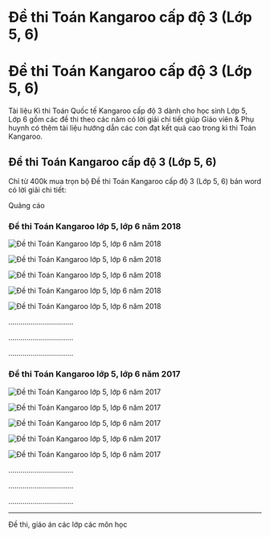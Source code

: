 # Đề thi Toán Kangaroo cấp độ 3 (Lớp 5, 6)

# Đề thi Toán Kangaroo cấp độ 3 (Lớp 5, 6)

Tài liệu Kì thi Toán Quốc tế Kangaroo cấp độ 3 dành cho học sinh Lớp 5, Lớp 6 gồm các đề thi theo các năm có lời giải chi tiết giúp Giáo viên & Phụ huynh có thêm tài liệu hướng dẫn các con đạt kết quả cao trong kì thi Toán Kangaroo.

## Đề thi Toán Kangaroo cấp độ 3 (Lớp 5, 6)

Chỉ từ 400k mua trọn bộ Đề thi Toán Kangaroo cấp độ 3 (Lớp 5, 6) bản word có lời giải chi tiết:

Quảng cáo

### Đề thi Toán Kangaroo lớp 5, lớp 6 năm 2018

![Đề thi Toán Kangaroo lớp 5, lớp 6 năm 2018](https://vietjack.com/tai-lieu-tieu-hoc/images/de-thi-toan-kangaroo-lop-5-lop-6-nam-2018-1.PNG)

![Đề thi Toán Kangaroo lớp 5, lớp 6 năm 2018](https://vietjack.com/tai-lieu-tieu-hoc/images/de-thi-toan-kangaroo-lop-5-lop-6-nam-2018-2.PNG)

![Đề thi Toán Kangaroo lớp 5, lớp 6 năm 2018](https://vietjack.com/tai-lieu-tieu-hoc/images/de-thi-toan-kangaroo-lop-5-lop-6-nam-2018-3.PNG)

![Đề thi Toán Kangaroo lớp 5, lớp 6 năm 2018](https://vietjack.com/tai-lieu-tieu-hoc/images/de-thi-toan-kangaroo-lop-5-lop-6-nam-2018-4.PNG)

![Đề thi Toán Kangaroo lớp 5, lớp 6 năm 2018](https://vietjack.com/tai-lieu-tieu-hoc/images/de-thi-toan-kangaroo-lop-5-lop-6-nam-2018-5.PNG)

................................

................................

................................

### Đề thi Toán Kangaroo lớp 5, lớp 6 năm 2017

![Đề thi Toán Kangaroo lớp 5, lớp 6 năm 2017](https://vietjack.com/tai-lieu-tieu-hoc/images/de-thi-toan-kangaroo-lop-5-lop-6-nam-2017-1.PNG)

![Đề thi Toán Kangaroo lớp 5, lớp 6 năm 2017](https://vietjack.com/tai-lieu-tieu-hoc/images/de-thi-toan-kangaroo-lop-5-lop-6-nam-2017-2.PNG)

![Đề thi Toán Kangaroo lớp 5, lớp 6 năm 2017](https://vietjack.com/tai-lieu-tieu-hoc/images/de-thi-toan-kangaroo-lop-5-lop-6-nam-2017-3.PNG)

![Đề thi Toán Kangaroo lớp 5, lớp 6 năm 2017](https://vietjack.com/tai-lieu-tieu-hoc/images/de-thi-toan-kangaroo-lop-5-lop-6-nam-2017-4.PNG)

![Đề thi Toán Kangaroo lớp 5, lớp 6 năm 2017](https://vietjack.com/tai-lieu-tieu-hoc/images/de-thi-toan-kangaroo-lop-5-lop-6-nam-2017-5.PNG)

................................

................................

................................

* * *

Đề thi, giáo án các lớp các môn học
